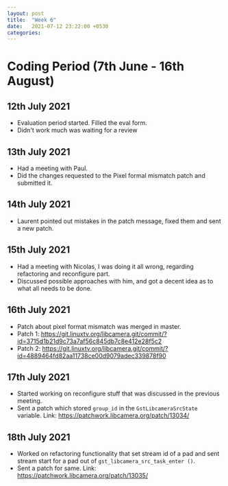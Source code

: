 ```yaml
---
layout: post
title:  "Week 6"
date:   2021-07-12 23:22:00 +0530
categories:
---
```


# Coding Period (7th June - 16th August)

## 12th July 2021
* Evaluation period started. Filled the eval form.
* Didn't work much was waiting for a review

## 13th July 2021
* Had a meeting with Paul.
* Did the changes requested to the Pixel formal mismatch patch and submitted it.

## 14th July 2021
* Laurent pointed out mistakes in the patch message, fixed them and sent a new patch.

## 15th July 2021
* Had a meeting with Nicolas, I was doing it all wrong, regarding refactoring and reconfigure part.
* Discussed possible approaches with him, and got a decent idea as to what all needs to be done.

## 16th July 2021
* Patch about pixel format mismatch was merged in master.
* Patch 1: https://git.linuxtv.org/libcamera.git/commit/?id=3715d1b21d9c73a7af56c845db7c8e412e28f5c2
* Patch 2: https://git.linuxtv.org/libcamera.git/commit/?id=4889464fd82aa11738ce00d9079adec339878f90

## 17th July 2021
* Started working on reconfigure stuff that was discussed in the previous meeting.
* Sent a patch which stored `group_id` in the `GstLibcameraSrcState` variable. Link: https://patchwork.libcamera.org/patch/13034/

## 18th July 2021
* Worked on refactoring functionality that set stream id of a pad and sent stream start for a pad out of `gst_libcamera_src_task_enter ()`.
* Sent a patch for same. Link: https://patchwork.libcamera.org/patch/13035/